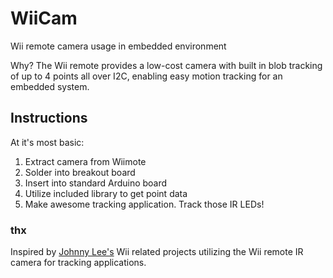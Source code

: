 # WiiCam

Wii remote camera usage in embedded environment

Why? The Wii remote provides a low-cost camera with built in blob tracking of up to 4 points all over I2C, enabling easy motion tracking for an embedded system.

## Instructions

At it's most basic:

1. Extract camera from Wiimote
2. Solder into breakout board
3. Insert into standard Arduino board
4. Utilize included library to get point data
5. Make awesome tracking application. Track those IR LEDs!

### thx

Inspired by [Johnny Lee's](http://johnnylee.net/projects/wii/) Wii related projects utilizing the Wii remote IR camera for tracking applications.
